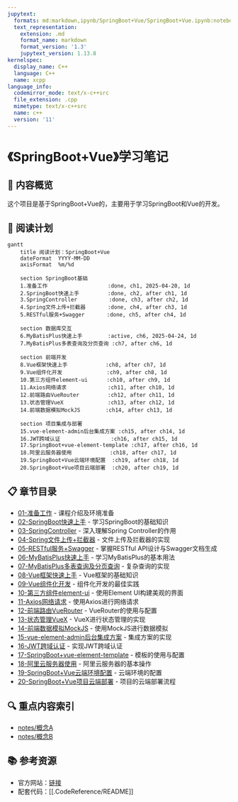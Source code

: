 ```yaml
---
jupytext:
  formats: md:markdown,ipynb/SpringBoot+Vue/SpringBoot+Vue.ipynb:notebook
  text_representation:
    extension: .md
    format_name: markdown
    format_version: '1.3'
    jupytext_version: 1.13.8
kernelspec:
  display_name: C++
  language: C++
  name: xcpp
language_info:
  codemirror_mode: text/x-c++src
  file_extension: .cpp
  mimetype: text/x-c++src
  name: c++
  version: '11'
---
```


# 《SpringBoot+Vue》学习笔记

## 📝 内容概览
这个项目是基于SpringBoot+Vue的，主要用于学习SpringBoot和Vue的开发。
## 📝 阅读计划
```mermaid
gantt
    title 阅读计划：SpringBoot+Vue
    dateFormat  YYYY-MM-DD
    axisFormat  %m/%d

    section SpringBoot基础
    1.准备工作                   :done, ch1, 2025-04-20, 1d
    2.SpringBoot快速上手         :done, ch2, after ch1, 1d
    3.SpringController          :done, ch3, after ch2, 1d
    4.Spring文件上传+拦截器       :done, ch4, after ch3, 1d
    5.RESTful服务+Swagger       :done, ch5, after ch4, 1d
    
    section 数据库交互
    6.MyBatisPlus快速上手        :active, ch6, 2025-04-24, 1d
    7.MyBatisPlus多表查询及分页查询 :ch7, after ch6, 1d
    
    section 前端开发
    8.Vue框架快速上手            :ch8, after ch7, 1d
    9.Vue组件化开发              :ch9, after ch8, 1d
    10.第三方组件element-ui      :ch10, after ch9, 1d
    11.Axios网络请求             :ch11, after ch10, 1d
    12.前端路由VueRouter         :ch12, after ch11, 1d
    13.状态管理VueX              :ch13, after ch12, 1d
    14.前端数据模拟MockJS        :ch14, after ch13, 1d
    
    section 项目集成与部署
    15.vue-element-admin后台集成方案 :ch15, after ch14, 1d
    16.JWT跨域认证                :ch16, after ch15, 1d
    17.SpringBoot+vue-element-template :ch17, after ch16, 1d
    18.阿里云服务器使用            :ch18, after ch17, 1d
    19.SpringBoot+Vue云端环境配置  :ch19, after ch18, 1d
    20.SpringBoot+Vue项目云端部署  :ch20, after ch19, 1d
```

## 📋 章节目录
- [01-准备工作](./01-准备工作.md) - 课程介绍及环境准备
- [02-SpringBoot快速上手](./02-SpringBoot快速上手.md) - 学习SpringBoot的基础知识
- [03-SpringController](./03-SpringController.md) - 深入理解Spring Controller的作用
- [04-Spring文件上传+拦截器](./04-Spring文件上传+拦截器.md) - 文件上传及拦截器的实现
- [05-RESTful服务+Swagger](./05-RESTful服务+Swagger.md) - 掌握RESTful API设计与Swagger文档生成
- [06-MyBatisPlus快速上手](./06-MyBatisPlus快速上手.md) - 学习MyBatisPlus的基本用法
- [07-MyBatisPlus多表查询及分页查询](./07-MyBatisPlus多表查询及分页查询.md) - 复杂查询的实现
- [08-Vue框架快速上手](./08-Vue框架快速上手.md) - Vue框架的基础知识
- [09-Vue组件化开发](./09-Vue组件化开发.md) - 组件化开发的最佳实践
- [10-第三方组件element-ui](./10-第三方组件element-ui.md) - 使用Element UI构建美观的界面
- [11-Axios网络请求](./11-Axios网络请求.md) - 使用Axios进行网络请求
- [12-前端路由VueRouter](./12-前端路由VueRouter.md) - VueRouter的使用与配置
- [13-状态管理VueX](./13-状态管理VueX.md) - VueX进行状态管理的实现
- [14-前端数据模拟MockJS](./14-前端数据模拟MockJS.md) - 使用MockJS进行数据模拟
- [15-vue-element-admin后台集成方案](./15-vue-element-admin后台集成方案.md) - 集成方案的实现
- [16-JWT跨域认证](./16-JWT跨域认证.md) - 实现JWT跨域认证
- [17-SpringBoot+vue-element-template](./17-SpringBoot+vue-element-template.md) - 模板的使用与配置
- [18-阿里云服务器使用](./18-阿里云服务器使用.md) - 阿里云服务器的基本操作
- [19-SpringBoot+Vue云端环境配置](./19-SpringBoot+Vue云端环境配置.md) - 云端环境的配置
- [20-SpringBoot+Vue项目云端部署](./20-SpringBoot+Vue项目云端部署.md) - 项目的云端部署流程

## 🔍 重点内容索引
- [notes/概念A](./notes/概念A.md)
- [notes/概念B](./notes/概念B.md)

## 📚 参考资源
- 官方网站：[链接](URL)
- 配套代码：[[.CodeReference/README]]
